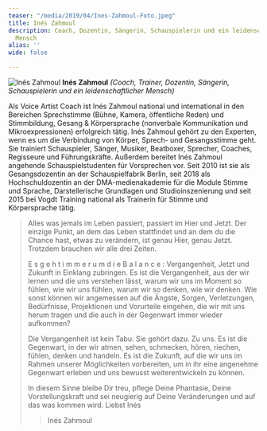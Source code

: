 ```yaml
---
teaser: "/media/2019/04/Ines-Zahmoul-Foto.jpeg"
title: Inés Zahmoul
description: Coach, Dozentin, Sängerin, Schauspielerin und ein leidenschaftlicher
  Mensch
alias: ''
wide: false

---
```

![Inés Zahmoul](/media/2019/04/Ines-Zahmoul-Foto.jpeg "Inés Zahmoul") **Inés Zahmoul** _(Coach, Trainer, Dozentin, Sängerin, Schauspielerin und ein leidenschaftlicher Mensch)_

Als Voice Artist Coach ist Inés Zahmoul national und international in den Bereichen Sprechstimme (Bühne, Kamera, öffentliche Reden) und Stimmbildung, Gesang & Körpersprache (nonverbale Kommunikation und Mikroexpressionen) erfolgreich tätig. Inés Zahmoul gehört zu den Experten, wenn es um die Verbindung von Körper, Sprech- und Gesangsstimme geht. Sie trainiert Schauspieler, Sänger, Musiker, Beatboxer, Sprecher, Coaches, Regisseure und Führungskräfte. Außerdem bereitet Inés Zahmoul angehende Schauspielstudenten für Vorsprechen vor. Seit 2010 ist sie als Gesangsdozentin an der Schauspielfabrik Berlin, seit 2018 als Hochschuldozentin an der DMA-medienakademie für die Module Stimme und Sprache, Darstellerische Grundlagen und Studioinszenierung und seit 2015 bei Vogdt Training national als Trainerin für Stimme und Körpersprache tätig.

> Alles was jemals im Leben passiert, passiert im Hier und Jetzt. Der einzige Punkt, an dem das Leben stattfindet und an dem du die Chance hast, etwas zu verändern, ist genau Hier, genau Jetzt. Trotzdem brauchen wir alle drei Zeiten.
>
> E s g e h t i m m e r u m d i e B a l a n c e : Vergangenheit, Jetzt und Zukunft in Einklang zubringen. Es ist die Vergangenheit, aus der wir lernen und die uns verstehen lässt, warum wir uns im Moment so fühlen, wie wir uns fühlen, warum wir so denken, wie wir denken. Wie sonst können wir angemessen auf die Ängste, Sorgen, Verletzungen, Bedürfnisse, Projektionen und Vorurteile eingehen, die wir mit uns herum tragen und die auch in der Gegenwart immer wieder aufkommen?
>
> Die Vergangenheit ist kein Tabu: Sie gehört dazu. Zu uns. Es ist die Gegenwart, in der wir atmen, sehen, schmecken, hören, riechen, fühlen, denken und handeln. Es ist die Zukunft, auf die wir uns im Rahmen unserer Möglichkeiten vorbereiten, um in ihr eine angenehme Gegenwart erleben und uns bewusst weiterentwickeln zu können.
>
> In diesem Sinne bleibe Dir treu, pflege Deine Phantasie, Deine Vorstellungskraft und sei neugierig auf Deine Veränderungen und auf das was kommen wird. Liebst Inés
>
> > Inés Zahmoul